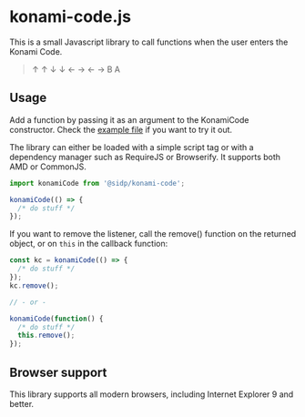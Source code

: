 # konami-code.js

This is a small Javascript library to call functions when the user enters the Konami Code.

> ↑ ↑ ↓ ↓ ← → ← → B A

## Usage

Add a function by passing it as an argument to the KonamiCode constructor. Check the [example file](https://cdn.rawgit.com/sidp/konami-code-js/master/example.html) if you want to try it out.

The library can either be loaded with a simple script tag or with a dependency manager such as RequireJS or Browserify. It supports both AMD or CommonJS.

```js
import konamiCode from '@sidp/konami-code';

konamiCode(() => {
  /* do stuff */
});
```

If you want to remove the listener, call the remove() function on the returned object, or on `this` in the callback function:

```js
const kc = konamiCode(() => {
  /* do stuff */
});
kc.remove();

// - or -

konamiCode(function() {
  /* do stuff */
  this.remove();
});
```

## Browser support

This library supports all modern browsers, including Internet Explorer 9 and better.
